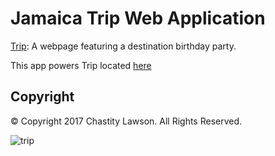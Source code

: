 # Jamaica Trip Web Application

[Trip](https://fabulous40.herokuapp.com): A webpage featuring a destination birthday party.

This app powers Trip located [here](https://fabulous40.herokuapp.com)


## Copyright

&copy; Copyright 2017 Chastity Lawson. All Rights Reserved.

![trip](https://user-images.githubusercontent.com/26098362/29784107-6e773da2-8be8-11e7-8299-d0ccbb0ced27.jpeg)
